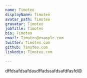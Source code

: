 ```yaml
---
name: Timoteo
displayName: Timoteo
avatar_path: Timoteo
gravatar: Timoteo
jobTitle: Timoteo
bio: Timoteo
email: Timoteo@example.com
twitter: Timoteo.com
github: Timoteo.com
linkedin: Timoteo.com

---
```

<p>dffdsafdsafdasdffadssafdsafdfasfd😠</p>

